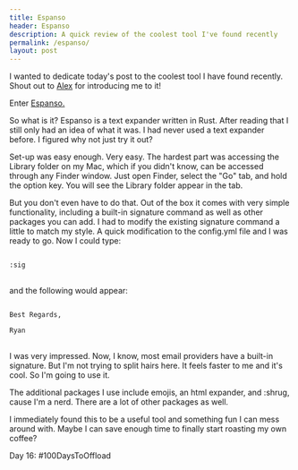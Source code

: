 ```yaml
---
title: Espanso
header: Espanso
description: A quick review of the coolest tool I've found recently
permalink: /espanso/
layout: post
---
```


I wanted to dedicate today's post to the coolest tool I have found recently. Shout out to <a href="https://qwxlea.ml/">Alex</a> for introducing me to it!

Enter <a href="https://espanso.org/">Espanso.</a>

So what is it? Espanso is a text expander written in Rust. After reading that I still only had an idea of what it was. I had never used a text expander before. I figured why not just try it out?

Set-up was easy enough. Very easy. The hardest part was accessing the Library folder on my Mac, which if you didn't know, can be accessed through any Finder window. Just open Finder, select the "Go" tab,
and hold the option key. You will see the Library folder appear in the tab.

But you don't even have to do that. Out of the box it comes with very simple functionality, including a built-in signature command as well as other packages you can add. I had to modify the existing signature command a little to match my style. A quick modification to the config.yml file and I was ready to go. Now I could type:

<pre>
<code>
:sig
</code>
</pre>

and the following would appear:

<pre>
<code>
Best Regards,

Ryan
</code>
</pre>

I was very impressed. Now, I know, most email providers have a built-in signature. But I'm not trying to split hairs here. It feels faster to me and it's cool. So I'm going to use it.

The additional packages I use include emojis, an html expander, and :shrug, cause I'm a nerd. There are a lot of other packages as well.

I immediately found this to be a useful tool and something fun I can mess around with. Maybe I can save enough time to finally start roasting my own coffee?


Day 16: #100DaysToOffload
